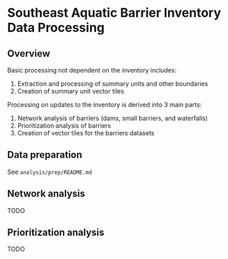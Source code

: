 # Southeast Aquatic Barrier Inventory Data Processing

## Overview

Basic processing not dependent on the inventory includes:

1. Extraction and processing of summary units and other boundaries
2. Creation of summary unit vector tiles

Processing on updates to the inventory is derived into 3 main parts:

1. Network analysis of barriers (dams, small barriers, and waterfalls)
2. Prioritization analysis of barriers
3. Creation of vector tiles for the barriers datasets

## Data preparation

See `analysis/prep/README.md`

## Network analysis

TODO

## Prioritization analysis

TODO
